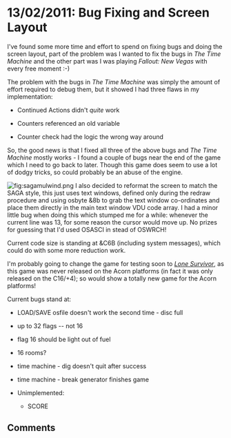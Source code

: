 # 13/02/2011: Bug Fixing and Screen Layout

I've found some more time and effort to spend on fixing bugs and doing the screen layout, part of the problem was I wanted to fix the bugs in _The Time Machine_ and the other part was I was playing _Fallout: New Vegas_ with every free moment :-)

The problem with the bugs in _The Time Machine_ was simply the amount of effort required to debug them, but it showed I had three flaws in my implementation:

- Continued Actions didn't _quite_ work

- Counters referenced an old variable

- Counter check had the logic the wrong way around

So, the good news is that I fixed all three of the above bugs and _The Time Machine_ mostly works - I found a couple of bugs near the end of the game which I need to go back to later. Though this game does seem to use a lot of dodgy tricks, so could probably be an abuse of the engine.

![](../../retrosoftwarecouk_wiki-20160918-wikidump/images/sagamulwind.png "fig:sagamulwind.png") I also decided to reformat the screen to match the SAGA style, this just uses text windows, defined only during the redraw procedure and using osbyte &8b to grab the text window co-ordinates and place them directly in the main text window VDU code array. I had a minor little bug when doing this which stumped me for a while: whenever the current line was 13, for some reason the cursor would move up. No prizes for guessing that I'd used OSASCI in stead of OSWRCH!

Current code size is standing at &C6B (including system messages), which could do with some more reduction work.

I'm probably going to change the game for testing soon to _[Lone Survivor](http://solutionarchive.com/game/id%2C2345/Lone+Survivor.html)_, as this game was never released on the Acorn platforms (in fact it was only released on the C16/+4); so would show a totally new game for the Acorn platforms!

Current bugs stand at:

- LOAD/SAVE osfile doesn't work the second time - disc full

- up to 32 flags -- not 16

- flag 16 should be light out of fuel

- 16 rooms?

- time machine - dig doesn't quit after success

- time machine - break generator finishes game

- Unimplemented:

  - SCORE

## Comments
